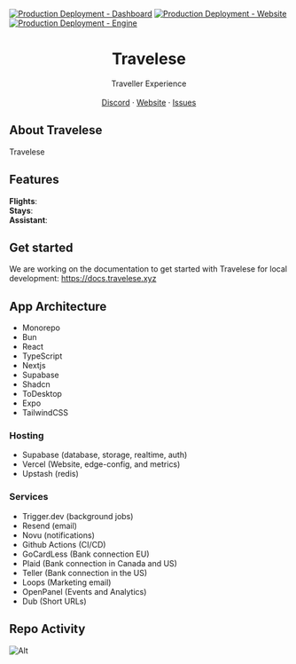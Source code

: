 <!-- ![hero]() -->
[![Production Deployment - Dashboard](https://github.com/arminbabaeistudio/travelese/actions/workflows/production-dashboard.yml/badge.svg)](https://github.com/arminbabaeistudio/travelese/actions/workflows/production-dashboard.yml)
[![Production Deployment - Website](https://github.com/arminbabaeistudio/travelese/actions/workflows/production-website.yml/badge.svg)](https://github.com/arminbabaeistudio/travelese/actions/workflows/production-website.yml)
[![Production Deployment - Engine](https://github.com/arminbabaeistudio/travelese/actions/workflows/production-engine.yml/badge.svg)](https://github.com/arminbabaeistudio/travelese/actions/workflows/production-engine.yml)

<p align="center">
	<h1 align="center"><b>Travelese</b></h1>
<p align="center">
    Traveller Experience
    <br />
    <br />
    <a href="">Discord</a>
    ·
    <a href="https://travelese.xyz">Website</a>
    ·
    <a href="https://github.com/arminbabaeistudio/travelese/issues">Issues</a>
  </p>
</p>

## About Travelese

Travelese

## Features

**Flights**: <br/>
**Stays**: <br/>
**Assistant**: <br/>

## Get started

We are working on the documentation to get started with Travelese for local development: https://docs.travelese.xyz

## App Architecture

- Monorepo
- Bun
- React
- TypeScript
- Nextjs
- Supabase
- Shadcn
- ToDesktop
- Expo
- TailwindCSS

### Hosting

- Supabase (database, storage, realtime, auth)
- Vercel (Website, edge-config, and metrics)
- Upstash (redis)

### Services

- Trigger.dev (background jobs)
- Resend (email)
- Novu (notifications)
- Github Actions (CI/CD)
- GoCardLess (Bank connection EU)
- Plaid (Bank connection in Canada and US)
- Teller (Bank connection in the US)
- Loops (Marketing email)
- OpenPanel (Events and Analytics)
- Dub (Short URLs)

## Repo Activity

![Alt](https://repobeats.axiom.co/api/embed/713adc55c2e1509a17373b42320dc51710228e07.svg "Repobeats analytics image")


